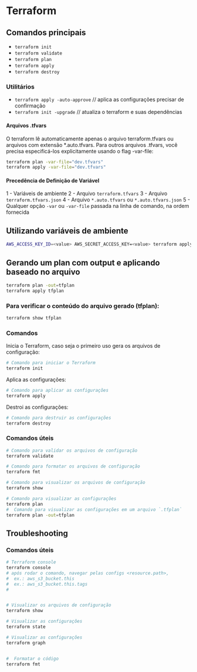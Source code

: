 # Terraform

## Comandos principais

- `terraform init`
- `terraform validate`
- `terraform plan`
- `terraform apply`
- `terraform destroy`

### Utilitários

- `terraform apply -auto-approve` // aplica as configurações precisar de confirmação
- `terraform init -upgrade` // atualiza o terraform e suas dependências

#### Arquivos .tfvars

O terraform lê automaticamente apenas o arquivo terraform.tfvars ou arquivos com extensão *.auto.tfvars.
Para outros arquivos .tfvars, você precisa especificá-los explicitamente usando o flag -var-file:

```bash
terraform plan -var-file="dev.tfvars"
terraform apply -var-file="dev.tfvars"
```

#### Precedência de Definição de Variável

1 - Variáveis de ambiente
2 - Arquivo `terraform.tfvars`
3 - Arquivo `terraform.tfvars.json`
4 - Arquivo `*.auto.tfvars` ou `*.auto.tfvars.json`
5 - Qualquer opção `-var` ou `-var-file` passada na linha de comando, na ordem fornecida

## Utilizando variáveis de ambiente

```bash
AWS_ACCESS_KEY_ID=<value> AWS_SECRET_ACCESS_KEY=<value> terraform apply
```

## Gerando um plan com output e aplicando baseado no arquivo

```bash
terraform plan -out=tfplan
terraform apply tfplan
```

### Para verificar o conteúdo do arquivo gerado (tfplan):
```bash
terraform show tfplan
```

### Comandos


Inicia o Terraform, caso seja o primeiro uso
gera os arquivos de configuração: 
```bash
# Comando para iniciar o Terraform
terraform init
```


Aplica as configurações:
```bash
# Comando para aplicar as configurações
terraform apply
```


Destroi as configurações:
```bash
# Comando para destruir as configurações
terraform destroy
```

### Comandos úteis

```bash
# Comando para validar os arquivos de configuração
terraform validate
```

```bash
# Comando para formatar os arquivos de configuração
terraform fmt
```

```bash
# Comando para visualizar os arquivos de configuração
terraform show
```

```bash
# Comando para visualizar as configurações
terraform plan
#  Comando para visualizar as configurações em um arquivo `.tfplan`
terraform plan -out=tfplan

```


## Troubleshooting

### Comandos úteis

```bash
# Terraform console
terraform console
# após rodar o comando, navegar pelas configs <resource.path>,
#  ex.: aws_s3_bucket.this
#  ex.: aws_s3_bucket.this.tags
# 


# Visualizar os arquivos de configuração
terraform show

# Visualizar as configurações
terraform state

# Visualizar as configurações
terraform graph


#  Formatar o código
terraform fmt
```